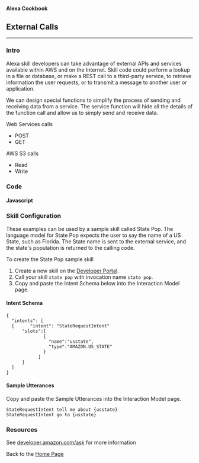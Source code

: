 #### Alexa Cookbook
## External Calls <a id="title"></a>
<hr />

### Intro <a id="intro"></a>
Alexa skill developers can take advantage of external APIs and services available within AWS and on the Internet.
Skill code could perform a lookup in a file or database, or make a REST call to a third-party service, to retrieve information the user requests, or to transmit a message to another user or application.

We can design special functions to simplify the process of sending and receiving data from a service.  The service function will hide all the details of the function call and allow us to simply send and receive data.



Web Services calls
+ POST
+ GET

AWS S3 calls
+ Read
+ Write

### Code

#### Javascript


### Skill Configuration

These examples can be used by a sample skill called State Pop.
The language model for State Pop expects the user to say the name of a US State, such as Florida.
The State name is sent to the external service, and the state's population is returned to the calling code.


To create the State Pop sample skill
1. Create a new skill on the [Developer Portal](https://developer.amazon.com/edw/home.html#/skills/list).
1. Call your skill ```state pop``` with invocation name ```state pop```.
1. Copy and paste the Intent Schema below into the Interaction Model page.

#### Intent Schema

```
{
  "intents": [
  {      "intent": "StateRequestIntent"
      "slots":[
              {
                "name":"usstate",
                "type":"AMAZON.US_STATE"
              }
            ]
      }
  ]
}
```

#### Sample Utterances
Copy and paste the Sample Utterances into the Interaction Model page.
```
StateRequestIntent tell me about {usstate}
StateRequestIntent go to {usstate}
```

### Resources
See [developer.amazon.com/ask](https://developer.amazon.com/ask) for more information


Back to the [Home Page](../README.md#title)

